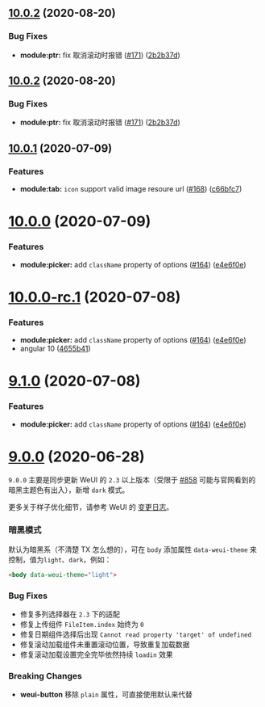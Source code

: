 ## [10.0.2](https://github.com/cipchk/ngx-weui/compare/10.0.1...10.0.2) (2020-08-20)


### Bug Fixes

* **module:ptr:** fix 取消滚动时报错 ([#171](https://github.com/cipchk/ngx-weui/issues/171)) ([2b2b37d](https://github.com/cipchk/ngx-weui/commit/2b2b37debc8e94a56ef17b8483669f1b8629e1ba))



## [10.0.2](https://github.com/cipchk/ngx-weui/compare/10.0.1...10.0.2) (2020-08-20)


### Bug Fixes

* **module:ptr:** fix 取消滚动时报错 ([#171](https://github.com/cipchk/ngx-weui/issues/171)) ([2b2b37d](https://github.com/cipchk/ngx-weui/commit/2b2b37debc8e94a56ef17b8483669f1b8629e1ba))



## [10.0.1](https://github.com/cipchk/ngx-weui/compare/10.0.0...10.0.1) (2020-07-09)


### Features

* **module:tab:** `icon` support valid image resoure url ([#168](https://github.com/cipchk/ngx-weui/issues/168)) ([c66bfc7](https://github.com/cipchk/ngx-weui/commit/c66bfc72b5a845621ae59b5447531b6e5aac4c21))



# [10.0.0](https://github.com/cipchk/ngx-weui/compare/9.0.0...10.0.0) (2020-07-09)


### Features

* **module:picker:** add `className` property of options ([#164](https://github.com/cipchk/ngx-weui/issues/164)) ([e4e6f0e](https://github.com/cipchk/ngx-weui/commit/e4e6f0e5490944b3a22d6fe8db6019ba22b74e0b))



# [10.0.0-rc.1](https://github.com/cipchk/ngx-weui/compare/9.0.0...10.0.0-rc.1) (2020-07-08)


### Features

* **module:picker:** add `className` property of options ([#164](https://github.com/cipchk/ngx-weui/issues/164)) ([e4e6f0e](https://github.com/cipchk/ngx-weui/commit/e4e6f0e5490944b3a22d6fe8db6019ba22b74e0b))
* angular 10 ([4655b41](https://github.com/cipchk/ngx-weui/commit/4655b4177dc7634fe8cf89e1f1254bef47ff8469))



# [9.1.0](https://github.com/cipchk/ngx-weui/compare/9.0.0...9.1.0) (2020-07-08)


### Features

* **module:picker:** add `className` property of options ([#164](https://github.com/cipchk/ngx-weui/issues/164)) ([e4e6f0e](https://github.com/cipchk/ngx-weui/commit/e4e6f0e5490944b3a22d6fe8db6019ba22b74e0b))



# [9.0.0](https://github.com/cipchk/ngx-weui/compare/8.0.0...9.0.0) (2020-06-28)

`9.0.0` 主要是同步更新 WeUI 的 `2.3` 以上版本（受限于 [#858](https://github.com/Tencent/weui/issues/858) 可能与官网看到的暗黑主题色有出入），新增 `dark` 模式。

更多关于样子优化细节，请参考 WeUI 的 [变更日志](https://github.com/Tencent/weui/edit/master/CHANGELOG.md)。

### 暗黑模式

默认为暗黑系（不清楚 TX 怎么想的），可在 `body` 添加属性 `data-weui-theme` 来控制，值为`light`、`dark`，例如：

```html
<body data-weui-theme="light">
```

### Bug Fixes

* 修复多列选择器在 `2.3` 下的适配
* 修复上传组件 `FileItem.index` 始终为 `0`
* 修复日期组件选择后出现 `Cannot read property 'target' of undefined`
* 修复滚动加载组件未重置滚动位置，导致重复加载数据
* 修复滚动加载设置完全完毕依然持续 `loadin` 效果

### Breaking Changes

* **weui-button** 移除 `plain` 属性，可直接使用默认来代替
